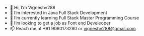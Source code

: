 - 👋 Hi, I’m Vigneshv288
- 👀 I’m interested in Java Full Stack Development
- 🌱 I’m currently learning Full Stack Master Programming Course
- 💞️ I’m looking to get a job as Font end Develeoper
- 📫 Reach me at +91 9080173280 or vigneshv288@gmail.com

<!---
Vigneshv288/Vigneshv288 is a ✨ special ✨ repository because its `README.md` (this file) appears on your GitHub profile.
You can click the Preview link to take a look at your changes.
--->
